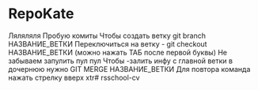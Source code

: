# RepoKate
Ляляляля
Пробую комиты
Чтобы создать ветку git branch НАЗВАНИЕ_ВЕТКИ
Переключиться на ветку - git checkout НАЗВАНИЕ_ВЕТКИ (можно нажать ТАБ после первой буквы)
Не забываем запулить пул пул 
Чтобы -залить инфу с главной ветки в дочернюю нужно GIT MERGE НАЗВАНИЕ_ВЕТКИ
Для повтора команда нажать стрелку вверх
xtr# rsschool-cv
